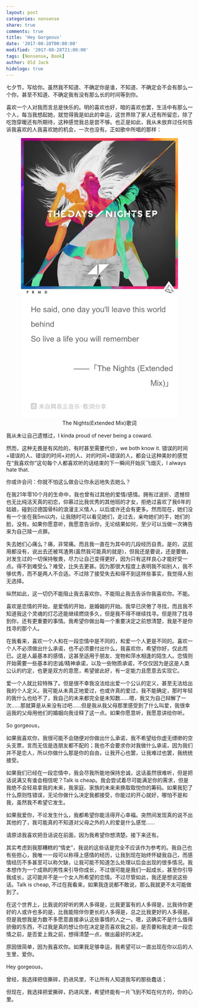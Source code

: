 ```yaml
---
layout: post
categories: nonsense
share: true
comments: true
title: 'Hey Gorgeous'
date: '2017-08-28T00:00:00'
modified: '2017-08-28T21:00:00'
tags: [Nonsense, Book]
author: Old Jack
hidelogo: true
---
```

七夕节，写给你。虽然我不知道、不确定你是谁，不知道、不确定会不会有那么一个你，甚至不知道、不确定我有没有那么长的时间等到你。

喜欢一个人对我而言总是快乐的。明的喜欢也好，暗的喜欢也罢，生活中有那么一个人，每当我想起她，就觉得我是如此的幸运，这世界除了家人还有所留恋，除了吃饱穿暖还有所期待，这种感觉我总是尝不够。也正是如此，我从未放弃过任何告诉我喜欢的人我喜欢她的机会，一次也没有。正如歌中所唱的那样：

<figure>
    <div align="center">
        <img src="/images/nonsenses/IMG_5547.jpg" alt="image">
	    <figcaption>The Nights(Extended Mix)歌词</figcaption>
    </div>
</figure>

我从未让自己遗憾过，I kinda proud of never being a coward.

然而，这种无畏是有风险的，有时甚至需要代价，we both know it. 错误的时间+错误的人、错误的时间+对的人、对的时间+错误的人，都会让这种美妙的感觉在“我喜欢你”这句每个人都喜欢听的话结束的下一瞬间开始灰飞烟灭，I always hate that.

你或许会问：你就不怕这么做会让你永远地失去她么？

在我21年零10个月的生命中，我也曾有过其他的爱情/感情。拥有过波折、遗憾但也无比纯洁天真的初恋，仰慕过比我优秀的其他班的才女，拒绝过喜欢了我6年的姑娘，碰到过德国骨科的浪漫主义情人，以后或许还会有更多。然而现在，她们没有一个坐在我5m以内，让我随时可以看见她们，走过去，亲吻她们的手，她们的脸，没有。如果你愿意听，我愿意告诉你，无论结果如何，至少可以当做一次祷告来为自己赎一点罪。

失去她们心痛么？痛，非常痛。而且我一直在为其中的几段经历自责。是的，这屁用都没有，说出去还被骂渣男(虽然我可能真的就是)，但我还是要说，还是要做，对发生过的一切保持敬畏，尽力让自己变得更好，因为只有这样良心才能好受一点。得不到难受么？难受，比失去更甚。因为那很大程度上表明我不如别人，我不够优秀，而不是两人不合适。不过除了接受失去和得不到这样些事实，我觉得人别无选择。

纵然如此，这一切仍不能阻止我去喜欢你，不能阻止我去告诉你我喜欢你。不能。

喜欢是恋情的开始，是爱情的开始，是婚姻的开始。我早已厌倦了寻找，而且我不知道我这个灵魂的灯芯还能继续燃烧多久，但是我不得不继续找寻。但是除了找寻到你，还有更重要的事情。我希望你做出每一个重要决定之前想清楚，我是不是你找寻的那个人。

在我看来，喜欢一个人和在一段恋情中是不同的，和爱一个人更是不同的。喜欢一个人不必须做出什么承诺，也不必须要付出什么，我喜欢你，希望你好，仅此而已。这是人最基本的感情，这甚至适用于朋友、宠物和萍水相逢的陌生人。恋情则开始需要一些基本的忠诚/精神承诺，以及一些物质承诺，不仅仅因为是这是人类公认的约定，也更是双方的意愿，希望彼此好，有一定能力且愿意去实现它。

爱一个人就比较特殊了。但是很不幸我没法给出爱一个公认的定义，甚至无法给出我的个人定义。我可能从未真正地爱过，也或许真的爱过，我不能确定，那时年轻的我什么也给不了，我自己的未来都完全是未知数......嗯，我又为自己辩解了一次......那就算是从来没有过吧......但是我从我父母那里感受到了什么叫爱，我很幸运我的父母用他们的婚姻向我诠释了这一点。如果你愿意听，我愿意讲给你听。

So gorgeous，

如果我喜欢你，我很可能不会随便对你做出什么承诺，我不希望给你虚无缥缈的空头支票，言而无信是连朋友都不配的；我也不会要求你对我做什么承诺，因为我们并不是恋人，所以你做什么那是你的自由，让我开心也罢，让我难过也罢，我统统接受。

如果我们已经在一段恋情中，我会尽我所能地保持忠诚，这话虽然很难听，但是把话说满又有谁会相信呢？Talk is cheap。我会尝试着尽可能满足你的需求，但是我绝不会轻易拿我的未来，我家庭、家族的未来来换取取悦你的筹码。如果我犯了什么原则性错误，无论你做什么决定我都接受，你能过的开心就好，哪怕不是和我，虽然我不希望它发生。

如果我爱你，不论发生什么，我都希望你能活得开心幸福。突然间发现真的说不出其他的了，我可能真的不知道对父母之外的人的爱是什么感觉……

请原谅我喜欢把丑话说在前面，因为我希望你想清楚。接下来还有。

其实考虑到我那糟糕的“情史”，我说的这些话是完全不应该作为参考的。我自己也有些担心，我唯一一段可以称得上感情的经历，让我到现在始终怀疑我自己，而感情经历不多甚至可以称欠缺，让我可能不知道怎么处理以后会出现的很多情况。我本想作为一个成熟的男性来引导你成长，不过很可能是我们一起成长，甚至你引导我成长，这可能并不是一个女人所希望的恋情。不过尽管如此，我还是想说这些话。Talk is cheap, 不过在我看来，如果我连说都不敢说，那么我就更不太可能做到了。

在这个世界上，比我说的好听的男人多得是，比我更富有的人多得是，比我待你更好的人或许也多的是，比我能陪伴你更长的人多得是，总之比我更好的人多得是。但是我想我是为数不多愿意直接承认这些事情的人之一。嗯，这确实不是什么值得骄傲的东西，不过我是真的想让你在决定是否喜欢我之前，是否要和我走进一段恋情之前，是否爱上我之前，想得清楚一点，做出最好的决定。

原因很简单，因为我喜欢你。如果我足够幸运，我希望可以一直出现在你以后的人生里，爱你。

Hey gorgeous，

曾经，我选择把信撕碎，扔进风里，不让所有人知道我写的那些蠢话；

但现在，我选择把爱撕碎，扔进风里，希望终能有一片飞到不知在何方的，你的心里。